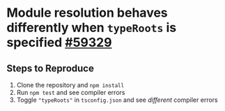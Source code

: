 # Module resolution behaves differently when `typeRoots` is specified [#59329](https://github.com/microsoft/TypeScript/issues/59329)

## Steps to Reproduce

1. Clone the repository and `npm install`
2. Run `npm test` and see compiler errors
3. Toggle `"typeRoots"` in `tsconfig.json` and see *different* compiler errors
